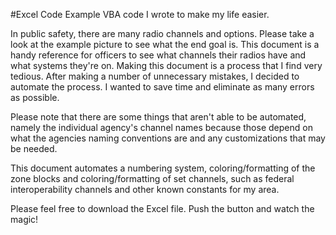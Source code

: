 #Excel Code
Example VBA code I wrote to make my life easier. 

In public safety, there are many radio channels and options. Please take a look at the example picture to see what the end goal is.
This document is a handy reference for officers to see what channels their radios have and what systems they're on. 
Making this document is a process that I find very tedious. After making a number of unnecessary mistakes, I decided to automate the 
process. I wanted to save time and eliminate as many errors as possible.  

Please note that there are some things that aren't able to be automated, namely the individual agency's channel names because those 
depend on what the agencies naming conventions are and any customizations that may be needed. 

This document automates a numbering system, coloring/formatting of the zone blocks and coloring/formatting of set channels, such as 
federal interoperability channels and other known constants for my area. 

Please feel free to download the Excel file. Push the button and watch the magic! 
